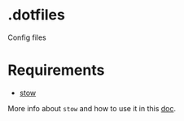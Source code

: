 # .dotfiles

Config files

# Requirements

- [stow](https://www.gnu.org/software/stow/)

More info about `stow` and how to use it in this [doc](docs/stow-usage.md).

